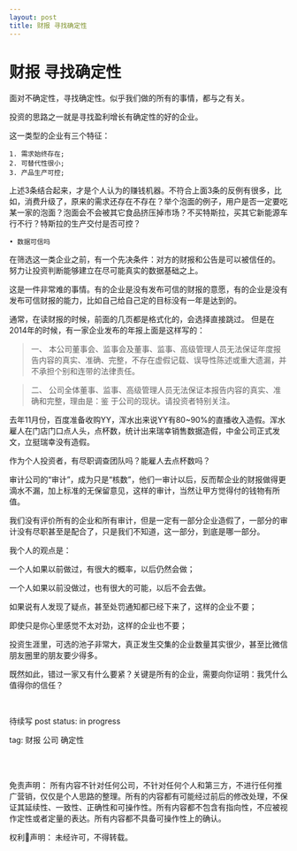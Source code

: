 ```yaml
---
layout: post
title: 财报 寻找确定性
---
```


# 财报 寻找确定性

面对不确定性，寻找确定性。似乎我们做的所有的事情，都与之有关。

投资的思路之一就是寻找盈利增长有确定性的好的企业。

这一类型的企业有三个特征：

	1. 需求始终存在;
	2. 可替代性很小;
	3. 产品生产可控;

上述3条结合起来，才是个人认为的赚钱机器。不符合上面3条的反例有很多，比如，消费升级了，原来的需求还存在不存在？举个泡面的例子，用户是否一定要吃某一家的泡面？泡面会不会被其它食品挤压掉市场？不买特斯拉，买其它新能源车行不行？特斯拉的生产交付是否可控？

	• 数据可信吗

在筛选这一类企业之前，有一个先决条件：对方的财报和公告是可以被信任的。
努力让投资判断能够建立在尽可能真实的数据基础之上。

这是一件非常难的事情。有的企业是没有发布可信的财报的意愿，有的企业是没有发布可信财报的能力，比如自己给自己定的目标没有一年是达到的。

通常，在读财报的时候，前面的几页都是格式化的，会选择直接跳过。
但是在2014年的时候，有一家企业发布的年报上面是这样写的：

>一、 本公司董事会、监事会及董事、监事、高级管理人员无法保证年度报告内容的真实、准确、完整，不存在虚假记载、误导性陈述或重大遗漏，并不承担个别和连带的法律责任。

>二、 公司全体董事、监事、高级管理人员无法保证本报告内容的真实、准确和完整，理由是：鉴
     于公司的现状。请投资者特别关注。

去年11月份，百度准备收购YY，浑水出来说YY有80~90%的直播收入造假。浑水雇人在门店门口点人头，点杯数，统计出来瑞幸销售数据造假，中金公司正式发文，立挺瑞幸没有造假。

作为个人投资者，有尽职调查团队吗？能雇人去点杯数吗？

审计公司的“审计”，成为只是“核数”，他们一审计以后，反而帮企业的财报做得更滴水不漏，加上标准的无保留意见，这样的审计，当然让甲方觉得付的钱物有所值。

我们没有评价所有的企业和所有审计，但是一定有一部分企业造假了，一部分的审计没有尽职甚至是配合了，只是我们不知道，这一部分，到底是哪一部分。

我个人的观点是：

一个人如果以前做过，有很大的概率，以后仍然会做；

一个人如果以前没做过，也有很大的可能，以后不会去做。

如果说有人发现了疑点，甚至处罚通知都已经下来了，这样的企业不要；

即使只是你心里感觉不太对劲，这样的企业也不要；

投资生涯里，可选的池子非常大，真正发生交集的企业数量其实很少，甚至比微信朋友圈里的朋友要少得多。

既然如此，错过一家又有什么要紧？关键是所有的企业，需要向你证明：我凭什么值得你的信任？



<br>


待续写
post status: in progress

tag: 财报 公司 确定性

<br>
<br>

免责声明：
所有内容不针对任何公司，不针对任何个人和第三方，不进行任何推广营销，仅仅是个人思路的整理。所有的内容都有可能经过前后的修改处理，不保证其延续性、一致性、正确性和可操作性。所有内容都不包含有指向性，不应被视作定性或者定量的表达。所有内容都不具备可操作性上的确认。

权利声明：
未经许可，不得转载。